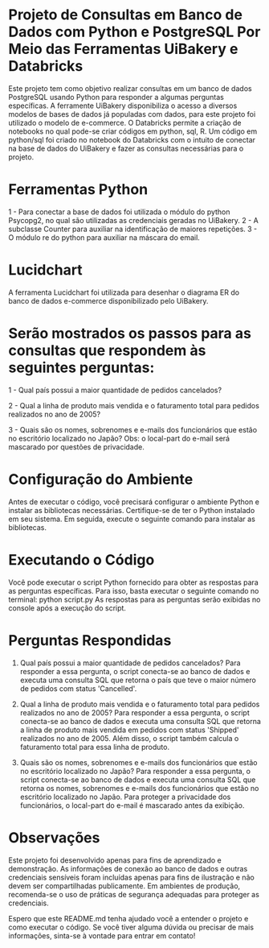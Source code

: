 # Projeto de Consultas em Banco de Dados com Python e PostgreSQL Por Meio das Ferramentas UiBakery e Databricks
Este projeto tem como objetivo realizar consultas em um banco de dados PostgreSQL usando Python para responder a algumas perguntas específicas.
A ferramente UiBakery disponibiliza o acesso a diversos modelos de bases de dados já populadas com dados, para este projeto foi utilizado o modelo de e-commerce.
O Databricks permite a criação de notebooks no qual pode-se criar códigos em python, sql, R. Um código em python/sql foi criado no notebook do Databricks com o intuito de 
conectar na base de dados do UiBakery e fazer as consultas necessárias para o projeto.

# Ferramentas Python
1 - Para conectar a base de dados foi utilizada o módulo do python Psycopg2, no qual são utilizadas as credenciais geradas no UiBakery.
2 - A subclasse Counter para auxiliar na identificação de maiores repetições.
3 - O módulo re do python para auxiliar na máscara do email.

# Lucidchart
A ferramenta Lucidchart foi utilizada para desenhar o diagrama ER do banco de dados e-commerce disponibilizado pelo UiBakery.

# Serão mostrados os passos para as consultas que respondem às seguintes perguntas:

1 - Qual país possui a maior quantidade de pedidos cancelados?

2 - Qual a linha de produto mais vendida e o faturamento total para pedidos realizados no ano de 2005?

3 - Quais são os nomes, sobrenomes e e-mails dos funcionários que estão no escritório localizado no Japão? Obs: o local-part do e-mail será mascarado por questões de privacidade.

# Configuração do Ambiente
Antes de executar o código, você precisará configurar o ambiente Python e instalar as bibliotecas necessárias. Certifique-se de ter o Python instalado em seu sistema. Em seguida, execute o seguinte comando para instalar as bibliotecas.


# Executando o Código
Você pode executar o script Python fornecido para obter as respostas para as perguntas específicas. Para isso, basta executar o seguinte comando no terminal:
python script.py
As respostas para as perguntas serão exibidas no console após a execução do script.

# Perguntas Respondidas
1. Qual país possui a maior quantidade de pedidos cancelados?
Para responder a essa pergunta, o script conecta-se ao banco de dados e executa uma consulta SQL que retorna o país que teve o maior número de pedidos com status 'Cancelled'.

2. Qual a linha de produto mais vendida e o faturamento total para pedidos realizados no ano de 2005?
Para responder a essa pergunta, o script conecta-se ao banco de dados e executa uma consulta SQL que retorna a linha de produto mais vendida em pedidos com status 'Shipped' realizados no ano de 2005. Além disso, o script também calcula o faturamento total para essa linha de produto.

3. Quais são os nomes, sobrenomes e e-mails dos funcionários que estão no escritório localizado no Japão?
Para responder a essa pergunta, o script conecta-se ao banco de dados e executa uma consulta SQL que retorna os nomes, sobrenomes e e-mails dos funcionários que estão no escritório localizado no Japão. Para proteger a privacidade dos funcionários, o local-part do e-mail é mascarado antes da exibição.

# Observações
Este projeto foi desenvolvido apenas para fins de aprendizado e demonstração. As informações de conexão ao banco de dados e outras credenciais sensíveis foram incluídas apenas para fins de ilustração e não devem ser compartilhadas publicamente. Em ambientes de produção, recomenda-se o uso de práticas de segurança adequadas para proteger as credenciais.

Espero que este README.md tenha ajudado você a entender o projeto e como executar o código. Se você tiver alguma dúvida ou precisar de mais informações, sinta-se à vontade para entrar em contato!
